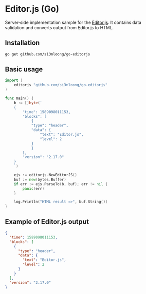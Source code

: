 # Editor.js (Go)

Server-side implementation sample for the [Editor.js](https://github.com/codex-team/editor.js). It contains data validation and converts output from Editor.js to HTML.

## Installation

```bash
go get github.com/si3nloong/go-editorjs
```

## Basic usage

```go
import (
    editorjs "github.com/si3nloong/go-editorjs"
)

func main() {
    b := []byte(`
    {
        "time": 1589098011153,
        "blocks": [
            {
            "type": "header",
            "data": {
                "text": "Editor.js",
                "level": 2
            }
            }
        ],
        "version": "2.17.0"
    }
    `)

    ejs := editorjs.NewEditorJS()
    buf := new(bytes.Buffer)
    if err := ejs.ParseTo(b, buf); err != nil {
        panic(err)
    }

    log.Println("HTML result =>", buf.String())
}
```

## Example of Editor.js output

```json
{
  "time": 1589098011153,
  "blocks": [
    {
      "type": "header",
      "data": {
        "text": "Editor.js",
        "level": 2
      }
    }
  ],
  "version": "2.17.0"
}
```
